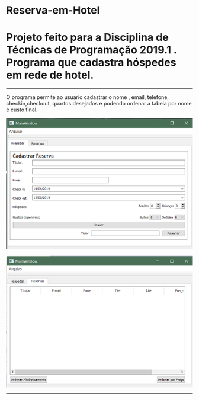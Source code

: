 # Reserva-em-Hotel
# Projeto feito para a Disciplina de Técnicas de Programação 2019.1 . Programa que cadastra hóspedes em rede de hotel.

---------------------------------------------------------------------------------------------------------------------------------------
O programa permite ao usuario cadastrar o nome , email, telefone, checkin,checkout, quartos desejados e podendo ordenar a tabela por nome e custo final.

![](fotos/1.png)


![](fotos/2.png)

---------------------------------------------------------------------------------------------------------------------------------------
